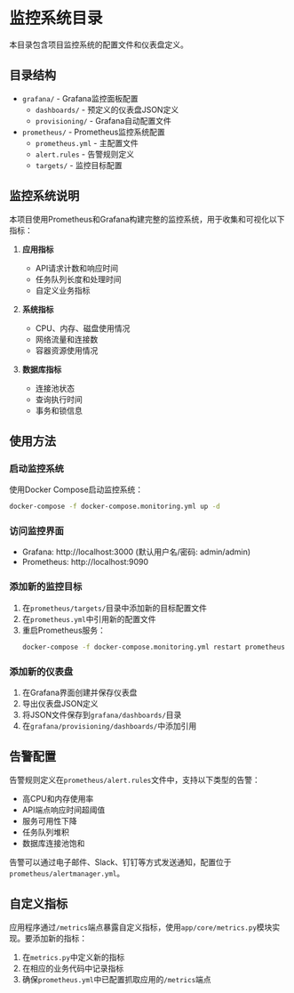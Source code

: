 # 监控系统目录

本目录包含项目监控系统的配置文件和仪表盘定义。

## 目录结构

- `grafana/` - Grafana监控面板配置
  - `dashboards/` - 预定义的仪表盘JSON定义
  - `provisioning/` - Grafana自动配置文件
- `prometheus/` - Prometheus监控系统配置
  - `prometheus.yml` - 主配置文件
  - `alert.rules` - 告警规则定义
  - `targets/` - 监控目标配置

## 监控系统说明

本项目使用Prometheus和Grafana构建完整的监控系统，用于收集和可视化以下指标：

1. **应用指标**
   - API请求计数和响应时间
   - 任务队列长度和处理时间
   - 自定义业务指标

2. **系统指标**
   - CPU、内存、磁盘使用情况
   - 网络流量和连接数
   - 容器资源使用情况

3. **数据库指标**
   - 连接池状态
   - 查询执行时间
   - 事务和锁信息

## 使用方法

### 启动监控系统

使用Docker Compose启动监控系统：

```bash
docker-compose -f docker-compose.monitoring.yml up -d
```

### 访问监控界面

- Grafana: http://localhost:3000 (默认用户名/密码: admin/admin)
- Prometheus: http://localhost:9090

### 添加新的监控目标

1. 在`prometheus/targets/`目录中添加新的目标配置文件
2. 在`prometheus.yml`中引用新的配置文件
3. 重启Prometheus服务：
   ```bash
   docker-compose -f docker-compose.monitoring.yml restart prometheus
   ```

### 添加新的仪表盘

1. 在Grafana界面创建并保存仪表盘
2. 导出仪表盘JSON定义
3. 将JSON文件保存到`grafana/dashboards/`目录
4. 在`grafana/provisioning/dashboards/`中添加引用

## 告警配置

告警规则定义在`prometheus/alert.rules`文件中，支持以下类型的告警：

- 高CPU和内存使用率
- API端点响应时间超阈值
- 服务可用性下降
- 任务队列堆积
- 数据库连接池饱和

告警可以通过电子邮件、Slack、钉钉等方式发送通知，配置位于`prometheus/alertmanager.yml`。

## 自定义指标

应用程序通过`/metrics`端点暴露自定义指标，使用`app/core/metrics.py`模块实现。要添加新的指标：

1. 在`metrics.py`中定义新的指标
2. 在相应的业务代码中记录指标
3. 确保`prometheus.yml`中已配置抓取应用的`/metrics`端点 